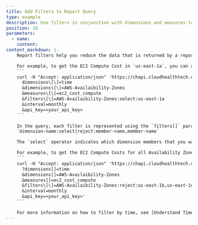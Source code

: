 ```yaml
---
title: Add Filters to Report Query
type: example
description: Use filters in conjunction with dimensions and measures to build complex queries.
position: 10
parameters:
  - name:
    content:
content_markdown: |-
    Report filters help you reduce the data that is returned by a report query. You can use filters in conjunction with dimensions and measures to build complex queries.

    For example, to get the EC2 Compute Cost in `us-east-1a`, you can apply a filter in this way.
    ```
    curl -H "Accept: application/json" 'https://chapi.cloudhealthtech.com/olap_reports/usage/instance?
      dimensions\[\]=time
      &dimensions\[\]=AWS-Availaibility-Zones
      &measures\[\]=ec2_cost_compute
      &filters\[\]=AWS-Availaibility-Zones:select:us-east-1a
      &interval=monthly
      &api_key=<your_api_key>
    ```

    In the query, each filter is represented using the `filters[]` parameter. this parameter has the this structure.
    `dimension-name:select|reject:member-name,member-name`

    The `select` operator indicates which dimension members that you want to include and the `reject`, the dimension members that you want to exclude.

    For example, to get the EC2 Compute Costs for all Availability Zones except `us-east-1b` and `us-east-1d`, you can apply a filter in this way.
    ```
    curl -H "Accept: application/json" 'https://chapi.cloudhealthtech.com/olap_reports/usage/instance
      ?dimensions[]=time
      &dimensions[]=AWS-Availaibility-Zones
      &measures[]=ec2_cost_compute
      &filters\[\]=AWS-Availaibility-Zones:reject:us-east-1b,us-east-1d
      &interval=monthly
      &api_key=<your_api_key>'
    ```

    For more information on how to filter by time, see [Understand Time Filters](#Reportingunderstand-time-filters).
---
```

